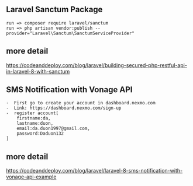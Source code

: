 ## Laravel Sanctum Package
    run => composer require laravel/sanctum
    run => php artisan vendor:publish --provider="Laravel\Sanctum\SanctumServiceProvider"

## more detail
https://codeanddeploy.com/blog/laravel/building-secured-php-restful-api-in-laravel-8-with-sanctum


##  SMS Notification with Vonage API

    -  First go to create your account in dashboard.nexmo.com
    -  Link: https://dashboard.nexmo.com/sign-up
    -  register account[
        firstname:da,
        lastname:duon,
        email:da.duon1997@gmail.com,
        password:Daduon132
    ]
## more detail
https://codeanddeploy.com/blog/laravel/laravel-8-sms-notification-with-vonage-api-example